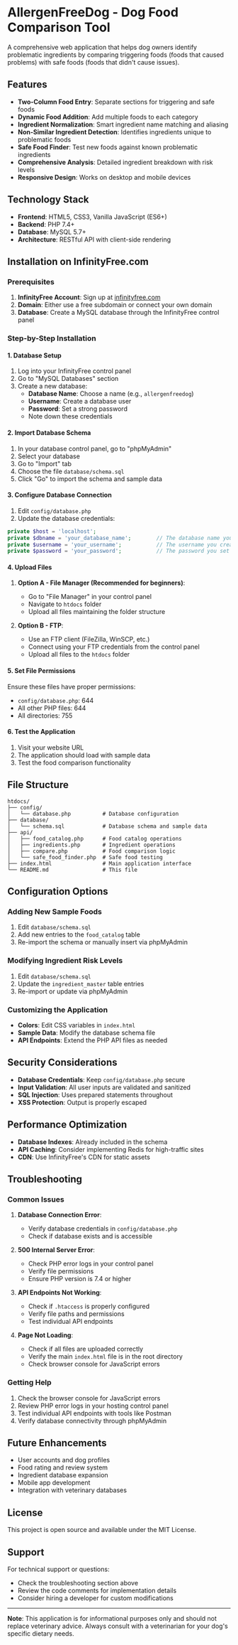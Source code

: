 # AllergenFreeDog - Dog Food Comparison Tool

A comprehensive web application that helps dog owners identify problematic ingredients by comparing triggering foods (foods that caused problems) with safe foods (foods that didn't cause issues).

## Features

- **Two-Column Food Entry**: Separate sections for triggering and safe foods
- **Dynamic Food Addition**: Add multiple foods to each category
- **Ingredient Normalization**: Smart ingredient name matching and aliasing
- **Non-Similar Ingredient Detection**: Identifies ingredients unique to problematic foods
- **Safe Food Finder**: Test new foods against known problematic ingredients
- **Comprehensive Analysis**: Detailed ingredient breakdown with risk levels
- **Responsive Design**: Works on desktop and mobile devices

## Technology Stack

- **Frontend**: HTML5, CSS3, Vanilla JavaScript (ES6+)
- **Backend**: PHP 7.4+
- **Database**: MySQL 5.7+
- **Architecture**: RESTful API with client-side rendering

## Installation on InfinityFree.com

### Prerequisites

1. **InfinityFree Account**: Sign up at [infinityfree.com](https://infinityfree.com)
2. **Domain**: Either use a free subdomain or connect your own domain
3. **Database**: Create a MySQL database through the InfinityFree control panel

### Step-by-Step Installation

#### 1. Database Setup

1. Log into your InfinityFree control panel
2. Go to "MySQL Databases" section
3. Create a new database:
   - **Database Name**: Choose a name (e.g., `allergenfreedog`)
   - **Username**: Create a database user
   - **Password**: Set a strong password
   - Note down these credentials

#### 2. Import Database Schema

1. In your database control panel, go to "phpMyAdmin"
2. Select your database
3. Go to "Import" tab
4. Choose the file `database/schema.sql`
5. Click "Go" to import the schema and sample data

#### 3. Configure Database Connection

1. Edit `config/database.php`
2. Update the database credentials:

```php
private $host = 'localhost';
private $dbname = 'your_database_name';        // The database name you created
private $username = 'your_username';           // The username you created
private $password = 'your_password';           // The password you set
```

#### 4. Upload Files

1. **Option A - File Manager (Recommended for beginners)**:
   - Go to "File Manager" in your control panel
   - Navigate to `htdocs` folder
   - Upload all files maintaining the folder structure

2. **Option B - FTP**:
   - Use an FTP client (FileZilla, WinSCP, etc.)
   - Connect using your FTP credentials from the control panel
   - Upload all files to the `htdocs` folder

#### 5. Set File Permissions

Ensure these files have proper permissions:
- `config/database.php`: 644
- All other PHP files: 644
- All directories: 755

#### 6. Test the Application

1. Visit your website URL
2. The application should load with sample data
3. Test the food comparison functionality

## File Structure

```
htdocs/
├── config/
│   └── database.php          # Database configuration
├── database/
│   └── schema.sql            # Database schema and sample data
├── api/
│   ├── food_catalog.php      # Food catalog operations
│   ├── ingredients.php       # Ingredient operations
│   ├── compare.php           # Food comparison logic
│   └── safe_food_finder.php  # Safe food testing
├── index.html                # Main application interface
└── README.md                 # This file
```

## Configuration Options

### Adding New Sample Foods

1. Edit `database/schema.sql`
2. Add new entries to the `food_catalog` table
3. Re-import the schema or manually insert via phpMyAdmin

### Modifying Ingredient Risk Levels

1. Edit `database/schema.sql`
2. Update the `ingredient_master` table entries
3. Re-import or update via phpMyAdmin

### Customizing the Application

- **Colors**: Edit CSS variables in `index.html`
- **Sample Data**: Modify the database schema file
- **API Endpoints**: Extend the PHP API files as needed

## Security Considerations

- **Database Credentials**: Keep `config/database.php` secure
- **Input Validation**: All user inputs are validated and sanitized
- **SQL Injection**: Uses prepared statements throughout
- **XSS Protection**: Output is properly escaped

## Performance Optimization

- **Database Indexes**: Already included in the schema
- **API Caching**: Consider implementing Redis for high-traffic sites
- **CDN**: Use InfinityFree's CDN for static assets

## Troubleshooting

### Common Issues

1. **Database Connection Error**:
   - Verify database credentials in `config/database.php`
   - Check if database exists and is accessible

2. **500 Internal Server Error**:
   - Check PHP error logs in your control panel
   - Verify file permissions
   - Ensure PHP version is 7.4 or higher

3. **API Endpoints Not Working**:
   - Check if `.htaccess` is properly configured
   - Verify file paths and permissions
   - Test individual API endpoints

4. **Page Not Loading**:
   - Check if all files are uploaded correctly
   - Verify the main `index.html` file is in the root directory
   - Check browser console for JavaScript errors

### Getting Help

1. Check the browser console for JavaScript errors
2. Review PHP error logs in your hosting control panel
3. Test individual API endpoints with tools like Postman
4. Verify database connectivity through phpMyAdmin

## Future Enhancements

- User accounts and dog profiles
- Food rating and review system
- Ingredient database expansion
- Mobile app development
- Integration with veterinary databases

## License

This project is open source and available under the MIT License.

## Support

For technical support or questions:
- Check the troubleshooting section above
- Review the code comments for implementation details
- Consider hiring a developer for custom modifications

---

**Note**: This application is for informational purposes only and should not replace veterinary advice. Always consult with a veterinarian for your dog's specific dietary needs. 